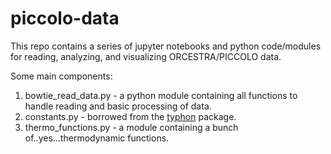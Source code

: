 # piccolo-data

This repo contains a series of jupyter notebooks and python code/modules for reading, analyzing, and visualizing ORCESTRA/PICCOLO data.

Some main components:
1. bowtie_read_data.py - a python module containing all functions to handle reading and basic processing of data.
2. constants.py - borrowed from the [typhon](https://github.com/atmtools/typhon/tree/master/typhon) package.
3. thermo_functions.py - a module containing a bunch of..yes...thermodynamic functions.

